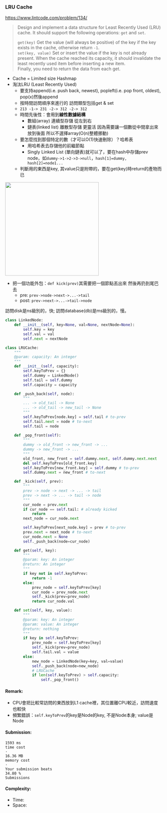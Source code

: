 ### LRU Cache
https://www.lintcode.com/problem/134/
>Design and implement a data structure for Least Recently Used (LRU) cache. It should support the following operations: `get` and `set`.
>
>`get(key)` Get the value (will always be positive) of the key if the key exists in the cache, otherwise return `-1`.\
>`set(key, value)` Set or insert the value if the key is not already present. When the cache reached its capacity, it should invalidate the least recently used item before inserting a new item.\
>Finally, you need to return the data from each get.

- Cache = Limited size Hashmap
- 淘汰LRU (Least Recently Used)
  - 要支持append(i.e. push back, newest), popleft(i.e. pop front, oldest), pop(x)然後append 
  - 按時間訪問順序來進行的 訪問類型包括get & set
  - `213 -1-> 231 -2-> 312 -2-> 312`
  - 時間先後性：會用到**線性數據結構**
    - 數組(array) 連續型存儲 從左到右
    - 鏈表(linked list) 離散型存儲 更靈活 因為需要讓一個數從中間拿出來放到後面 所以不選擇array(O(n)整體挪動)
  - 要怎麼找到那個特定的數（才可以O(1)快速刪除）？哈希表
    - 用哈希表去存儲他的前繼節點
    - Singly Linked List (單向鏈表)就可以了，要在hash中存儲prev node，如`dummy->1->2->3->null`，`hash[1]=dummy, hash[2]=node1...`
  - 判斷用的東西是key, 其value只是附帶的，要在get(key)時return的產物而已 
<p>
    <img src="https://www.interviewcake.com/images/svgs/lru_cache__chocolate_cake_recipe_request_response.svg?bust=210" width="300" />
</p>

- 把一個功能外包：`def kick(prev)`其需要把一個節點丟出來 然後再扔到尾巴去  
  - pre: `prev->node->next->...->tail`
  - post: `prev->next->...->tail->node` 
  
訪問disk是ns級別的，快; 訪問database(db)是ms級別的，慢。

```python
class LinkedNode:
    def __init__(self, key=None, val=None, nextNode=None):
        self.key = key
        self.val = val
        self.next = nextNode

class LRUCache:
    """
    @param: capacity: An integer
    """
    def __init__(self, capacity):
        self.keyToPrev = {}
        self.dummy = LinkedNode()
        self.tail = self.dummy
        self.capacity = capacity

    def _push_back(self, node):
        """
        ... -> old_tail -> None
        ... -> old_tail -> new_tail -> None
        """
        self.keyToPrev[node.key] = self.tail # to-prev
        self.tail.next = node # to-next
        self.tail = node
        
    def _pop_front(self):
        """
        dummy -> old_front -> new_front -> ...
        dummy -> new_front -> ...
        """
        old_front, new_front = self.dummy.next, self.dummy.next.next
        del self.keyToPrev[old_front.key]
        self.keyToPrev[new_front.key] = self.dummy # to-prev
        self.dummy.next = new_front # to-next

    def _kick(self, prev):
        """
        prev -> node -> next -> ... -> tail
        prev -> next -> ... -> tail -> node
        """
        cur_node = prev.next
        if cur_node == self.tail: # already kicked
            return
        next_node = cur_node.next

        self.keyToPrev[next_node.key] = prev # to-prev
        prev.next = next_node # to-next
        cur_node.next = None
        self._push_back(node=cur_node)

    def get(self, key):
        """
        @param: key: An integer
        @return: An integer
        """
        if key not in self.keyToPrev:
            return -1
        else:
            prev_node = self.keyToPrev[key]
            cur_node = prev_node.next
            self._kick(prev=prev_node)
            return cur_node.val

    def set(self, key, value):
        """
        @param: key: An integer
        @param: value: An integer
        @return: nothing
        """
        if key in self.keyToPrev:
            prev_node = self.keyToPrev[key]
            self._kick(prev=prev_node)
            self.tail.val = value
        else:
            new_node = LinkedNode(key=key, val=value)
            self._push_back(node=new_node)
            # LRUCache
            if len(self.keyToPrev) > self.capacity:
                self._pop_front()
```

#### Remark:
- CPU會把比較常訪問的東西放到L1 cache裡，其位置離CPU較近，訪問速度也較快
- 頻繁錯誤：`self.keyToPrev`的key是Node的key, 不是Node本身; value是Node
#### Submission:
```
1593 ms
time cost
·
16.36 MB
memory cost
·
Your submission beats
34.80 %
Submissions
```
#### Complexity:
- Time:
- Space:
